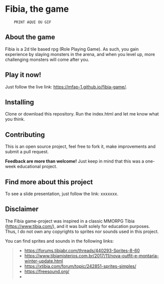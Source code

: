 # Fibia, the game

        PRINT AQUI OU GIF

## About the game
Fibia is a 2d tile based rpg (Role Playing Game). As such, you gain experience by slaying monsters in the arena, and when you level up, more challenging monsters will come after you.

## Play it now!
Just follow the live link: https://mfap-1.github.io/fibia-game/.

## Installing
Clone or download this repository. Run the index.html and let me know what you think.

## Contributing
This is an open source project, feel free to fork it, make improvements and submit a pull request.

**Feedback are more than welcome!** Just keep in mind that this was a one-week educational project.

## Find more about this project
To see a slide presentation, just follow the link: xxxxxxx.

## Disclaimer
The Fibia game-project was inspired in a classic MMORPG Tibia (https://www.tibia.com/), and it was built solely for education purposes. Thus, I do not own any copyrights to  sprites nor sounds used in this project.

You can find sprites and sounds in the following links:
>* https://forums.tibiabr.com/threads/440293-Sprites-8-60
>* https://www.tibiamisterios.com.br/2017/11/nova-outfit-e-montaria-winter-update.html
>* https://xtibia.com/forum/topic/242851-sprites-simples/
>* https://freesound.org/ 
>*